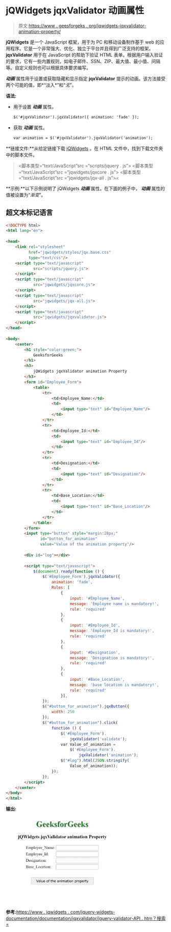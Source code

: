# jQWidgets jqxValidator 动画属性

> 原文:[https://www . geesforgeks . org/jqwidgets-jqxvalidator-animation-property/](https://www.geeksforgeeks.org/jqwidgets-jqxvalidator-animation-property/)

**jQWidgets** 是一个 JavaScript 框架，用于为 PC 和移动设备制作基于 web 的应用程序。它是一个非常强大、优化、独立于平台并且得到广泛支持的框架。 **jqxValidator** 用于在 JavaScript 的帮助下验证 HTML 表单。根据用户输入验证的要求，它有一些内置规则，如电子邮件、SSN、ZIP、最大值、最小值、间隔等。自定义规则也可以根据具体要求编写。

***动画*** 属性用于设置或获取隐藏和显示指定 **jqxValidator** 提示的动画。该方法接受两个可能的值，即*“淡入*”和“*无*”。

**语法:**

*   用于设置 ***动画*** 属性。

    ```html
    $('#jqxValidator').jqxValidator({ animation: 'fade' });  
    ```

*   获取 ***动画*** 属性。

    ```html
    var animation = $('#jqxValidator').jqxValidator('animation'); 
    ```

**链接文件:**从给定链接下载 [jQWidgets](https://www.jqwidgets.com/download/) 。在 HTML 文件中，找到下载文件夹中的脚本文件。

> <link rel="”stylesheet”" href="”jqwidgets/styles/jqx.base.css”" type="”text/css”">
> <脚本类型=“text/JavaScript”src =“scripts/jquery . js”></脚本>
> <脚本类型=“text/JavaScript”src =“jqwidgets/jqxcore . js”></脚本>
> <脚本类型=“text/JavaScript”src =“jqwidgets/jqx-all . js”><

**示例:**以下示例说明了 jQWidgets ***动画*** 属性。在下面的例子中， ***动画*** 属性的值被设置为“*渐变*”。

## 超文本标记语言

```html
<!DOCTYPE html>
<html lang="en">

<head>
    <link rel="stylesheet" 
          href="jqwidgets/styles/jqx.base.css" 
          type="text/css"/>
    <script type="text/javascript" 
            src="scripts/jquery.js">
    </script>
    <script type="text/javascript" 
            src="jqwidgets/jqxcore.js">
    </script>
    <script type="text/javascript" 
            src="jqwidgets/jqx-all.js">
    </script>
    <script type="text/javascript" 
            src="jqwidgets/jqxvalidator.js">
    </script>
</head>

<body>
    <center>
        <h1 style="color:green;">
            GeeksforGeeks
        </h1>
        <h3>
            jQWidgets jqxValidator animation Property
        </h3>
        <form id="Employee_Form">
            <table>
                <tr>
                    <td>Employee_Name:</td>
                    <td>
                        <input type="text" id="Employee_Name"/>
                    </td>
                </tr>
                <tr>
                    <td>Employee_Id:</td>
                    <td>
                        <input type="text" id="Employee_Id"/>
                    </td>
                </tr>
                <tr>
                    <td>Designation:</td>
                    <td>
                        <input type="text" id="Designation"/>
                    </td>
                </tr>
                <tr>
                    <td>Base_Location:</td>
                    <td>
                        <input type="text" id="Base_Location"/>
                    </td>
                </tr>
            </table>
        </form>
        <input type="button" style="margin:28px;" 
               id="button_for_animation" 
               value="Value of the animation property"/>

        <div id="log"></div>

        <script type="text/javascript">
            $(document).ready(function () {
                $('#Employee_Form').jqxValidator({
                    animation: 'fade',
                    Rules: [
                        {
                            input: '#Employee_Name',
                            message: 'Employee name is mandatory!',
                            rule: 'required'
                        },
                        {
                            input: '#Employee_Id',
                            message: 'Employee_Id is mandatory!',
                            rule: 'required'
                        },
                        {
                            input: '#Designation',
                            message: 'Designation is mandatory!',
                            rule: 'required'
                        },
                        {
                            input: '#Base_Location',
                            message: 'base location is mandatory!',
                            rule: 'required'
                        }],
                });
                $("#button_for_animation").jqxButton({
                    width: 250
                });
                $("#button_for_animation").click(
                    function () {
                        $('#Employee_Form').
                            jqxValidator('validate');
                        var Value_of_animation =
                            $('#Employee_Form').
                                jqxValidator('animation');
                        $("#log").html(JSON.stringify(
                            Value_of_animation));
                    });
                });
        </script>
    </center>
</body>
</html>
```

**输出:**

![](img/73afe022a17555083089c053baf7536a.png)

**参考:**[https://www . jqwidgets . com/jquery-widgets-documentation/documentation/jqxvalidator/jquery-validator-API . htm？搜索=](https://www.jqwidgets.com/jquery-widgets-documentation/documentation/jqxvalidator/jquery-validator-api.htm?search=)